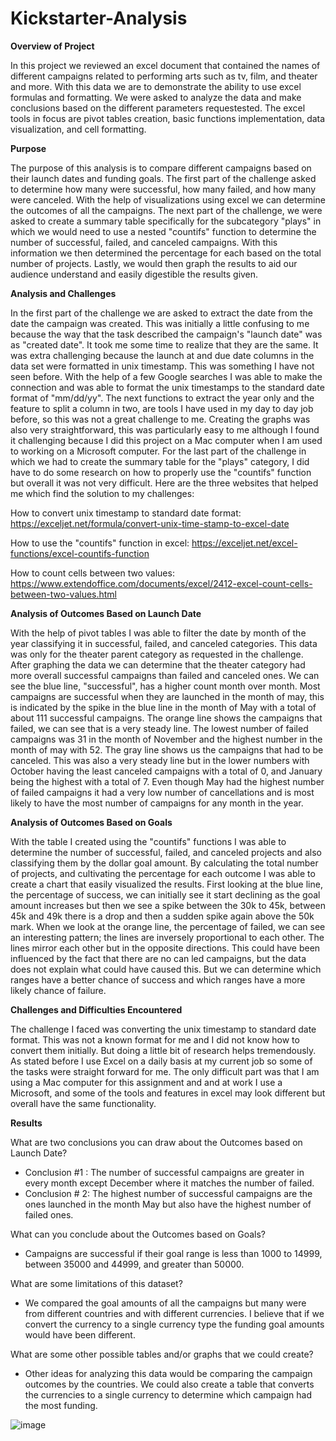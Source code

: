 # Kickstarter-Analysis

**Overview of Project**

In this project we reviewed an excel document that contained the names of different campaigns related to performing arts such as tv, film, and theater and more. With this data we are to demonstrate the ability to use excel formulas and formatting. We were asked to analyze the data and make conclusions based on the different parameters requestested. The excel tools in focus are pivot tables creation, basic functions implementation, data visualization, and cell formatting.

**Purpose**

The purpose of this analysis is to compare different campaigns based on their launch dates and funding goals. The first part of the challenge asked to determine how many were successful, how many failed, and how many were canceled. With the help of visualizations using excel we can determine the outcomes of all the campaigns. The next part of the challenge, we were asked to create a summary table specifically for the subcategory "plays" in which we would need to use a nested "countifs" function to determine the number of successful, failed, and canceled campaigns. With this information we then determined the percentage for each based on the total number of projects. Lastly, we would then graph the results to aid our audience understand and easily digestible the results given.

**Analysis and Challenges**

In the first part of the challenge we are asked to extract the date from the date the campaign was created. This was initially a little confusing to me because the way that the task described the campaign's "launch date" was as "created date". It took me some time to realize that they are the same. It was extra challenging because the launch at and due date columns in the data set were formatted in unix timestamp. This was something I have not seen before. With the help of a few Google searches I was able to make the connection and was able to format the unix timestamps to the standard date format of "mm/dd/yy". The next functions to extract the year only and the feature to split a column in two, are tools I have used in my day to day job before, so this was not a great challenge to me. Creating the graphs was also very straightforward, this was particularly easy to me although I found it challenging because I did this project on a Mac computer when I am used to working on a Microsoft computer. For the last part of the challenge in which we had to create the summary table for the "plays" category, I did have to do some research on how to properly use the "countifs" function but overall it was not very difficult. Here are the three websites that helped me which find the solution to my challenges:

How to convert unix timestamp to standard date format: https://exceljet.net/formula/convert-unix-time-stamp-to-excel-date

How to use the "countifs" function in excel: https://exceljet.net/excel-functions/excel-countifs-function

How to count cells between two values: https://www.extendoffice.com/documents/excel/2412-excel-count-cells-between-two-values.html

**Analysis of Outcomes Based on Launch Date**

With the help of pivot tables I was able to filter the date by month of the year classifying it in successful, failed, and canceled categories. This data was only for the theater parent category as requested in the challenge. After graphing the data we can determine that the theater category had more overall successful campaigns than failed and canceled ones. We can see the blue line, "successful", has a higher count month over month. Most campaigns are successful when they are launched in the month of may, this is indicated by the spike in the blue line in the month of May with a total of about 111 successful campaigns. The orange line shows the campaigns that failed, we can see that is a very steady line. The lowest number of failed campaigns was 31 in the month of November and the highest number in the month of may with 52. The gray line shows us the campaigns that had to be canceled. This was also a very steady line but in the lower numbers with October having the least canceled campaigns with a total of 0, and January being the highest with a total of 7. Even though May had the highest number of failed campaigns it had a very low number of cancellations and is most likely to have the most number of campaigns for any month in the year.

**Analysis of Outcomes Based on Goals**

With the table I created using the "countifs" functions I was able to determine the number of successful, failed, and canceled projects and also classifying them by the dollar goal amount. By calculating the total number of projects, and cultivating the percentage for each outcome I was able to create a chart that easily visualized the results. First looking at the blue line, the percentage of success, we can initially see it start declining as the goal amount increases but then we see a spike between the 30k to 45k, between 45k and 49k there is a drop and then a sudden spike again above the 50k mark. When we look at the orange line, the percentage of failed, we can see an interesting pattern; the lines are inversely proportional to each other. The lines mirror each other but in the opposite directions. This could have been influenced by the fact that there are no can led campaigns, but the data does not explain what could have caused this. But we can determine which ranges have a better chance of success and which ranges have a more likely chance of failure.

**Challenges and Difficulties Encountered**

The challenge I faced was converting the unix timestamp to standard date format. This was not a known format for me and I did not know how to convert them initially. But doing a little bit of research helps tremendously. As stated before I use Excel on a daily basis at my current job so some of the tasks were straight forward for me. The only difficult part was that I am using a Mac computer for this assignment and and at work I use a Microsoft, and some of the tools and features in excel may look different but overall have the same functionality.

**Results**

What are two conclusions you can draw about the Outcomes based on Launch Date? 
- Conclusion #1 : The number of successful campaigns are greater in every month except December where it matches the number of failed.
- Conclusion # 2: The highest number of successful campaigns are the ones launched in the month May but also have the highest number of failed ones.

What can you conclude about the Outcomes based on Goals? 
- Campaigns are successful if their goal range is less than 1000 to 14999, between 35000 and 44999, and greater than 50000.

What are some limitations of this dataset? 
- We compared the goal amounts of all the campaigns but many were from different countries and with different currencies. I believe that if we convert the currency to a single currency type the funding goal amounts would have been different.

What are some other possible tables and/or graphs that we could create? 
- Other ideas for analyzing this data would be comparing the campaign outcomes by the countries. We could also create a table that converts the currencies to a single currency to determine which campaign had the most funding.


![image](https://user-images.githubusercontent.com/95899763/181157178-3d7db1a3-420c-4a55-abb5-cf9240672a3b.png)

